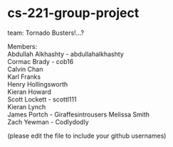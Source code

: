 cs-221-group-project
====================

team: Tornado Busters!...?

Members:  
Abdullah Alkhashty - abdullahalkhashty  
Cormac Brady - cob16  
Calvin Chan  
Karl Franks  
Henry Hollingsworth  
Kieran Howard  
Scott Lockett - scottl111  
Kieran Lynch  
James Portch - Giraffesintrousers 
Melissa Smith  
Zach Yewman - Codlydodly  
  
(please edit the file to include your github usernames)
